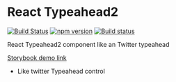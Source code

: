# React Typeahead2

[![Build Status](https://travis-ci.org/CyberLight/react-typeahead2.svg?branch=master)](https://travis-ci.org/CyberLight/react-typeahead2)
[![npm version](https://badge.fury.io/js/react-typeahead2.svg)](https://badge.fury.io/js/react-typeahead2)
[![Build status](https://ci.appveyor.com/api/projects/status/1xl417l6f3u3eqlf?svg=true)](https://ci.appveyor.com/project/CyberLight/react-typeahead2)

React Typeahead2 component like an Twitter typeahead

[Storybook demo link](https://cyberlight.github.io/react-typeahead2/)

* Like twitter Typeahead control
